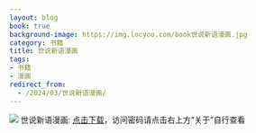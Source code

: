 ```yaml
---
layout: blog
book: true
background-image: https://img.locyoo.com/book世说新语漫画.jpg
category: 书籍
title: 世说新语漫画
tags:
- 书籍
- 漫画
redirect_from:
  - /2024/03/世说新语漫画/
---
```

![](https://img.locyoo.com/book世说新语漫画.jpg)
世说新语漫画: <a name = "ref1" href="https://url18.ctfile.com/f/50983618-1380049246-49a569?p=3619">点击下载</a>，访问密码请点击右上方“关于”自行查看